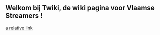 ## Welkom bij Twiki, de wiki pagina voor Vlaamse Streamers !

[a relative link](profiles/default_profile.md)
